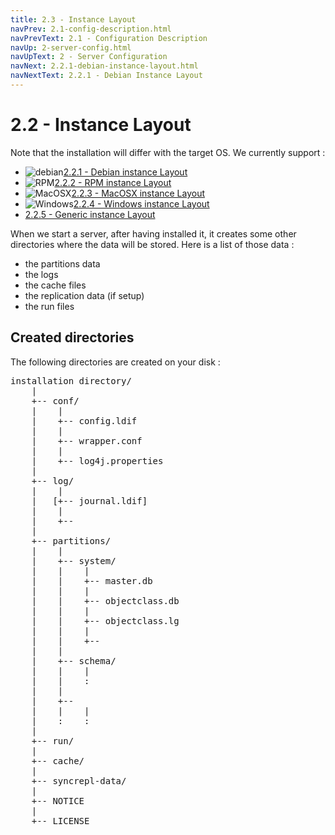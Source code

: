 ```yaml
---
title: 2.3 - Instance Layout
navPrev: 2.1-config-description.html
navPrevText: 2.1 - Configuration Description
navUp: 2-server-config.html
navUpText: 2 - Server Configuration
navNext: 2.2.1-debian-instance-layout.html
navNextText: 2.2.1 - Debian Instance Layout
---
```


# 2.2 - Instance Layout

Note that the installation will differ with the target OS. We currently support :

* ![debian](images/debian.png)[2.2.1 - Debian instance Layout](2.2.1-debian-instance-layout.html)
* ![RPM](images/rpm.png)[2.2.2 - RPM instance Layout](2.2.2-rpm-instance-layout.html)
* ![MacOSX](images/mac.png)[2.2.3 - MacOSX instance Layout](2.2.3-macosx-instance-layout.html)
* ![Windows](images/windows.png)[2.2.4 - Windows instance Layout](2.2.4-windows-instance-layout.html)
* [2.2.5 - Generic instance Layout](2.2.5-generic-instance-layout.html)

When we start a server, after having installed it, it creates some other directories where the data will be stored. Here is a list of those data :

* the partitions data
* the logs
* the cache files
* the replication data (if setup)
* the run files


## Created directories

The following directories are created on your disk :

<PRE>
installation directory/
    |
    +-- conf/
    |    |
    |    +-- config.ldif
    |    |
    |    +-- wrapper.conf
    |    |
    |    +-- log4j.properties
    |
    +-- log/
    |    |
    |   [+-- journal.ldif]
    |    |
    |    +-- <log file>
    |
    +-- partitions/
    |    |
    |    +-- system/
    |    |    |
    |    |    +-- master.db
    |    |    |
    |    |    +-- objectclass.db
    |    |    |
    |    |    +-- objectclass.lg
    |    |    |
    |    |    +-- <index XXX lg and db files>
    |    |
    |    +-- schema/
    |    |    |
    |    |    :
    |    |
    |    +-- <partition XXX>
    |    |    |
    |    :    :
    |
    +-- run/
    |
    +-- cache/
    |
    +-- syncrepl-data/
    |
    +-- NOTICE
    |
    +-- LICENSE
</PRE>